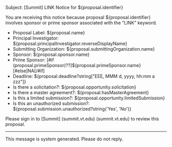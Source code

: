 Subject: [Summit] LINK Notice for ${proposal.identifier} 

You are receiving this notice because proposal ${proposal.identifier} involves sponsor or prime sponsor associated with the "LINK" keyword.
 
* Proposal Label: ${proposal.name} 
* Principal Investigator: ${proposal.principalInvestigator.reverseDisplayName} 
* Submitting Organization: ${proposal.submittingOrganization.name} 
* Sponsor: ${proposal.sponsor.name} 
* Prime Sponsor: [#if (proposal.primeSponsor)??]${proposal.primeSponsor.name}[#else]NA[/#if] 
* Deadline: ${proposal.deadline?string["EEE, MMM d, yyyy, hh:mm a zzz"]} 
* Is there a solicitation?: ${proposal.opportunity.solicitation} 
* Is there a master agreement?: ${proposal.hasMasterAgreement} 
* Is this a limited submission?: ${proposal.opportunity.limitedSubmission} 
* Is this an unauthorized submission?: ${proposal.submission.unauthorized?string('Yes', 'No')} 

Please sign in to [Summit] (summit.vt.edu) (summit.vt.edu) to review this proposal. 

------------------------------------------------------------------------ 
This message is system generated. 
Please do not reply.
